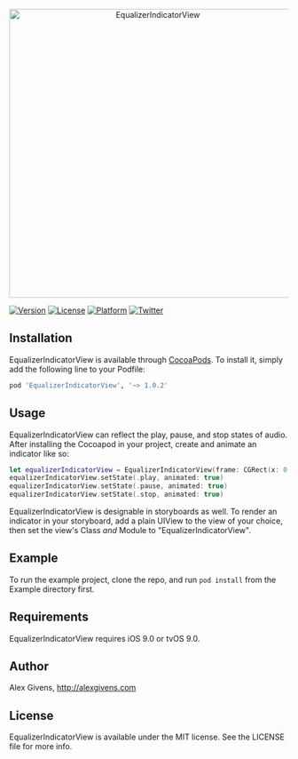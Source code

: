 <p align="center" >
    <img src="http://alexgivens.com/img/equalizer_header.gif" alt="EqualizerIndicatorView" title="EqualizerIndicatorView" width="520" height:"41"
</p>

[![Version](https://img.shields.io/cocoapods/v/EqualizerIndicatorView.svg?style=flat)](http://cocoapods.org/pods/EqualizerIndicatorView)
[![License](https://img.shields.io/cocoapods/l/EqualizerIndicatorView.svg?style=flat)](http://cocoapods.org/pods/EqualizerIndicatorView)
[![Platform](https://img.shields.io/cocoapods/p/EqualizerIndicatorView.svg?style=flat)](http://cocoapods.org/pods/EqualizerIndicatorView)
[![Twitter](https://img.shields.io/badge/twitter-%40AlexGivens_-blue.svg)](http://twitter.com/AlexGivens_)

## Installation

EqualizerIndicatorView is available through [CocoaPods](http://cocoapods.org). To install
it, simply add the following line to your Podfile:

```ruby
pod 'EqualizerIndicatorView', '~> 1.0.2'
```

## Usage

EqualizerIndicatorView can reflect the play, pause, and stop states of audio. After installing the Cocoapod in your project, create and animate an indicator like so:

```swift
let equalizerIndicatorView = EqualizerIndicatorView(frame: CGRect(x: 0, y: 0, width: 24, height: 18))
equalizerIndicatorView.setState(.play, animated: true)
equalizerIndicatorView.setState(.pause, animated: true)
equalizerIndicatorView.setState(.stop, animated: true)
```

EqualizerIndicatorView is designable in storyboards as well. To render an indicator in your storyboard, add a plain UIView to the view of your choice, then set the view's Class *and* Module to "EqualizerIndicatorView".

## Example

To run the example project, clone the repo, and run `pod install` from the Example directory first.

## Requirements

EqualizerIndicatorView requires iOS 9.0 or tvOS 9.0.

## Author

Alex Givens, http://alexgivens.com

## License

EqualizerIndicatorView is available under the MIT license. See the LICENSE file for more info.
